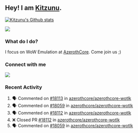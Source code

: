 ## Hey! I am [Kitzunu](https://Github.com/Kitzunu).

<!--<a href="https://github-readme-stats.kitzunu.vercel.app/api?username=Kitzunu&show_icons=true&theme=dark">
  <img align="center" src="https://github-readme-stats.kitzunu.vercel.app/api?username=Kitzunu&show_icons=true&theme=dark" />
</a>-->

[![Kitzunu's Github stats](https://github-readme-stats.vercel.app/api?username=kitzunu&theme=github_dark&show_icons=true)](https://github.com/Kitzunu)

<a href="https://github-readme-stats.kitzunu.vercel.app/api?username=Kitzunu&show_icons=true&theme=dark">
  <img align="center" src="https://github-readme-stats.vercel.app/api/top-langs/?username=Kitzunu&layout=compact&theme=dark" />
</a>

### What do I do?

I focus on WoW Emulation at [AzerothCore](https://Github.com/AzerothCore). Come join us ;)

### Connect with me
[![](https://img.shields.io/badge/AzerothCore%20Discord-Connect%20with%20me!-green)](https://discord.com/invite/gkt4y2x)

### Recent Activity

<!--START_SECTION:activity-->
1. 🗣 Commented on [#18113](https://github.com/azerothcore/azerothcore-wotlk/issues/18113#issuecomment-1879339198) in [azerothcore/azerothcore-wotlk](https://github.com/azerothcore/azerothcore-wotlk)
2. 🗣 Commented on [#18059](https://github.com/azerothcore/azerothcore-wotlk/issues/18059#issuecomment-1879123631) in [azerothcore/azerothcore-wotlk](https://github.com/azerothcore/azerothcore-wotlk)
3. 🗣 Commented on [#18112](https://github.com/azerothcore/azerothcore-wotlk/pull/18112#issuecomment-1878776579) in [azerothcore/azerothcore-wotlk](https://github.com/azerothcore/azerothcore-wotlk)
4. ❌ Closed PR [#18112](https://github.com/azerothcore/azerothcore-wotlk/pull/18112) in [azerothcore/azerothcore-wotlk](https://github.com/azerothcore/azerothcore-wotlk)
5. 🗣 Commented on [#18059](https://github.com/azerothcore/azerothcore-wotlk/issues/18059#issuecomment-1878775652) in [azerothcore/azerothcore-wotlk](https://github.com/azerothcore/azerothcore-wotlk)
<!--END_SECTION:activity-->
